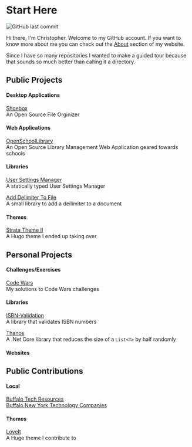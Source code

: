 # Start Here
![GitHub last commit](https://img.shields.io/github/last-commit/Programazing/Start_Here.svg)

Hi there, I'm Christopher. Welcome to my GitHub account. If you want to know more about me you can check out the [About](https://thatamazingprogrammer.com/about/) section of my website.

Since I have so many repositories I wanted to make a guided tour because that sounds so much better than calling it a directory.

## Public Projects
#### Desktop Applications
[Shoebox](https://github.com/Programazing/Shoebox)  
An Open Source File Orginizer
#### Web Applications
[OpenSchoolLibrary](https://github.com/Programazing/OpenSchoolLibrary)  
An Open Source Library Management Web Application geared towards schools
#### Libraries
[User Settings Manager](https://github.com/Programazing/UserSettingsManager)  
A statically typed User Settings Manager

[Add Delimiter To File](https://github.com/Programazing/Add-Delimiter-To-File)  
A small library to add a deilimiter to a document

#### Themes
[Strata Theme II](https://github.com/Programazing/hugo-strata-theme-II)  
A Hugo theme I ended up taking over

## Personal Projects
#### Challenges/Exercises

[Code Wars](https://github.com/Programazing/CodeWars)  
My solutions to Code Wars challenges

#### Libraries

[ISBN-Validation](https://github.com/Programazing/ISBN-Validation)  
A library that validates ISBN numbers

[Thanos](https://github.com/Programazing/Thanos)  
A .Net Core library that reduces the size of a `List<T>` by half randomly
#### Websites


## Public Contributions
#### Local
[Buffalo Tech Resources](https://github.com/Programazing/buffalo-tech-resources)  
[Buffalo New York Technology Companies](https://github.com/Programazing/BuffaloTechnologyCompanies)

#### Themes
[LoveIt](https://github.com/dillonzq/LoveIt)  
A Hugo theme I contribute to

